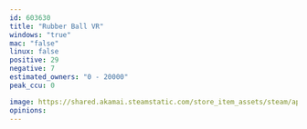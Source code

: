 ```yaml
---
id: 603630
title: "Rubber Ball VR"
windows: "true"
mac: "false"
linux: false
positive: 29
negative: 7
estimated_owners: "0 - 20000"
peak_ccu: 0

image: https://shared.akamai.steamstatic.com/store_item_assets/steam/apps/603630/header.jpg?t=1489077312
opinions:
---
```

